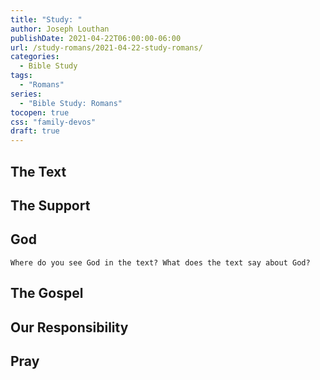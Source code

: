 ```yaml
---
title: "Study: "
author: Joseph Louthan
publishDate: 2021-04-22T06:00:00-06:00
url: /study-romans/2021-04-22-study-romans/
categories:
  - Bible Study
tags:
  - "Romans"
series:
  - "Bible Study: Romans"
tocopen: true
css: "family-devos"
draft: true
---
```

## The Text

## The Support

## God

`Where do you see God in the text? What does the text say about God?`

## The Gospel

## Our Responsibility

## Pray

<div style="font-variant: small-caps;">

</div>
&nbsp;



